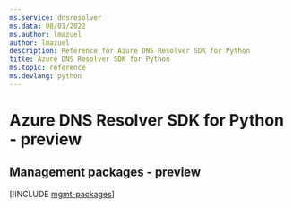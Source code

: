 ```yaml
---
ms.service: dnsresolver
ms.data: 08/01/2022
ms.author: lmazuel
author: lmazuel
description: Reference for Azure DNS Resolver SDK for Python
title: Azure DNS Resolver SDK for Python
ms.topic: reference
ms.devlang: python
---
```

# Azure DNS Resolver SDK for Python - preview

## Management packages - preview
[!INCLUDE [mgmt-packages](dns-resolver-mgmt-index.md)]